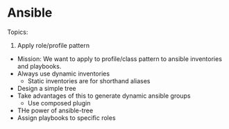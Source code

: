 # Ansible

Topics:
1) Apply role/profile pattern
  * Mission: We want to apply to profile/class pattern to ansible inventories and playbooks.
  * Always use dynamic inventories
    * Static inventories are for shorthand aliases
  * Design a simple tree
  * Take advantages of this to generate dynamic ansible groups
    * Use composed plugin
  * THe power of ansible-tree
  * Assign playbooks to specific roles
